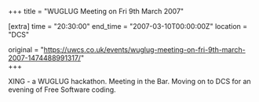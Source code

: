 +++
title = "WUGLUG Meeting on Fri 9th March 2007"

[extra]
time = "20:30:00"
end_time = "2007-03-10T00:00:00Z"
location = "DCS"

original = "https://uwcs.co.uk/events/wuglug-meeting-on-fri-9th-march-2007-1474488991317/"    
+++

XING - a WUGLUG hackathon. Meeting in the Bar. Moving on to DCS for an evening of Free Software coding.

